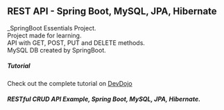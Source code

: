 ## REST API - Spring Boot, MySQL, JPA, Hibernate
_SpringBoot Essentials Project.<br>
Project made for learning.<br>
API with GET, POST, PUT and DELETE methods.<br>
MySQL DB created by SpringBoot.<br>

##### Tutorial
Check out the complete tutorial on [DevDojo](https://www.youtube.com/watch?v=R-F-UcDo_5I&list=PL62G310vn6nF3gssjqfCKLpTK2sZJ_a_1&index=1)

##### RESTful CRUD API Example, Spring Boot, MySQL, JPA, Hibernate.
